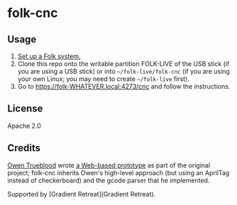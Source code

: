 # folk-cnc

## Usage

1. [Set up a Folk system.](https://git.folk.computer/folk/about/)
2. Clone this repo onto the writable partition FOLK-LIVE of the USB
   stick (if you are using a USB stick) or into `~/folk-live/folk-cnc`
   (if you are using your own Linux; you may need to create
   `~/folk-live` first).
3. Go to https://folk-WHATEVER.local:4273/cnc and follow the
   instructions.

## License

Apache 2.0

## Credits

[Owen Trueblood](https://owentrueblood.com) wrote [a Web-based
prototype](https://github.com/jmpinit/projected-toolpath-preview) as
part of the original project; folk-cnc inherits Owen's high-level
approach (but using an AprilTag instead of checkerboard) and the gcode
parser that he implemented.

Supported by [Gradient Retreat](Gradient Retreat).

